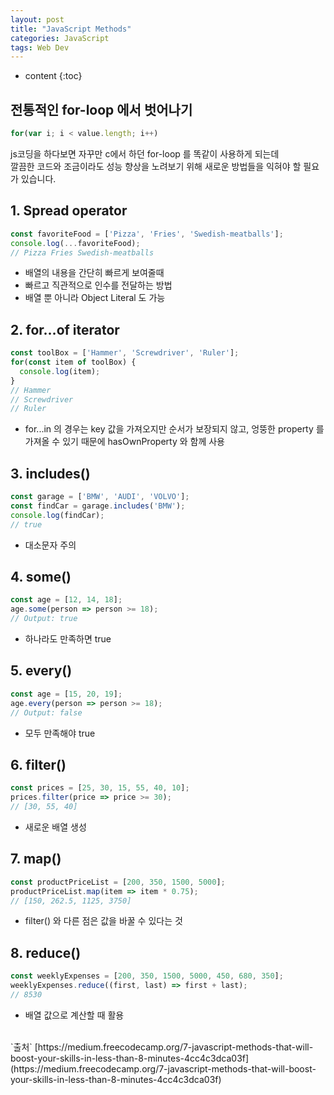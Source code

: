 ```yaml
---
layout: post
title: "JavaScript Methods"
categories: JavaScript
tags: Web Dev
---
```


* content
{:toc}

## 전통적인 for-loop 에서 벗어나기
```js
for(var i; i < value.length; i++)
```
js코딩을 하다보면 자꾸만 c에서 하던 for-loop 를 똑같이 사용하게 되는데  
깔끔한 코드와 조금이라도 성능 향상을 노려보기 위해 새로운 방법들을 익혀야 할 필요가 있습니다.

## 1. Spread operator
```js
const favoriteFood = ['Pizza', 'Fries', 'Swedish-meatballs'];
console.log(...favoriteFood);
// Pizza Fries Swedish-meatballs
```
* 배열의 내용을 간단히 빠르게 보여줄때
* 빠르고 직관적으로 인수를 전달하는 방법
* 배열 뿐 아니라 Object Literal 도 가능

## 2. for…of iterator
```js
const toolBox = ['Hammer', 'Screwdriver', 'Ruler'];
for(const item of toolBox) {
  console.log(item);
}
// Hammer
// Screwdriver
// Ruler
```
* for...in 의 경우는 key 값을 가져오지만 순서가 보장되지 않고, 엉뚱한 property 를 가져올 수 있기 때문에 hasOwnProperty 와 함께 사용

## 3. includes()
```js
const garage = ['BMW', 'AUDI', 'VOLVO'];
const findCar = garage.includes('BMW');
console.log(findCar);
// true
```
* 대소문자 주의

## 4. some()
```js
const age = [12, 14, 18];
age.some(person => person >= 18);
// Output: true
```
* 하나라도 만족하면 true

## 5. every()
```js
const age = [15, 20, 19];
age.every(person => person >= 18);
// Output: false
```
* 모두 만족해야 true

## 6. filter()
```js
const prices = [25, 30, 15, 55, 40, 10];
prices.filter(price => price >= 30);
// [30, 55, 40]
```
* 새로운 배열 생성

## 7. map()
```js
const productPriceList = [200, 350, 1500, 5000];
productPriceList.map(item => item * 0.75);
// [150, 262.5, 1125, 3750]
```
* filter() 와 다른 점은 값을 바꿀 수 있다는 것

## 8. reduce()
```js
const weeklyExpenses = [200, 350, 1500, 5000, 450, 680, 350];
weeklyExpenses.reduce((first, last) => first + last);
// 8530
```
* 배열 값으로 계산할 때 활용

<br>
`출처`
[https://medium.freecodecamp.org/7-javascript-methods-that-will-boost-your-skills-in-less-than-8-minutes-4cc4c3dca03f](https://medium.freecodecamp.org/7-javascript-methods-that-will-boost-your-skills-in-less-than-8-minutes-4cc4c3dca03f)
